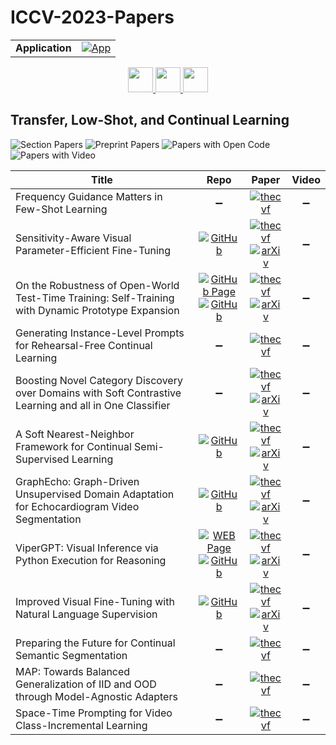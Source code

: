 # ICCV-2023-Papers

<table>
    <tr>
        <td><strong>Application</strong></td>
        <td>
            <a href="https://huggingface.co/spaces/DmitryRyumin/NewEraAI-Papers" style="float:left;">
                <img src="https://img.shields.io/badge/🤗-NewEraAI--Papers-FFD21F.svg" alt="App" />
            </a>
        </td>
    </tr>
</table>

<div align="center">
    <a href="https://github.com/DmitryRyumin/ICCV-2023-Papers/blob/main/sections/2023/main/human-poseshape-estimation.md">
        <img src="https://cdn.jsdelivr.net/gh/DmitryRyumin/NewEraAI-Papers@main/images/left.svg" width="40" alt="" />
    </a>
    <a href="https://github.com/DmitryRyumin/ICCV-2023-Papers/">
        <img src="https://cdn.jsdelivr.net/gh/DmitryRyumin/NewEraAI-Papers@main/images/home.svg" width="40" alt="" />
    </a>
    <a href="https://github.com/DmitryRyumin/ICCV-2023-Papers/blob/main/sections/2023/main/self--semi--and-unsupervised-learning.md">
        <img src="https://cdn.jsdelivr.net/gh/DmitryRyumin/NewEraAI-Papers@main/images/right.svg" width="40" alt="" />
    </a>
</div>

## Transfer, Low-Shot, and Continual Learning

![Section Papers](https://img.shields.io/badge/Section%20Papers-12-42BA16) ![Preprint Papers](https://img.shields.io/badge/Preprint%20Papers-7-b31b1b) ![Papers with Open Code](https://img.shields.io/badge/Papers%20with%20Open%20Code-6-1D7FBF) ![Papers with Video](https://img.shields.io/badge/Papers%20with%20Video-0-FF0000)

| **Title** | **Repo** | **Paper** | **Video** |
|-----------|:--------:|:---------:|:---------:|
| Frequency Guidance Matters in Few-Shot Learning | :heavy_minus_sign: | [![thecvf](https://img.shields.io/badge/pdf-thecvf-7395C5.svg)](https://openaccess.thecvf.com/content/ICCV2023/papers/Cheng_Frequency_Guidance_Matters_in_Few-Shot_Learning_ICCV_2023_paper.pdf) | :heavy_minus_sign: |
| Sensitivity-Aware Visual Parameter-Efficient Fine-Tuning | [![GitHub](https://img.shields.io/github/stars/ziplab/SPT?style=flat)](https://github.com/ziplab/SPT) | [![thecvf](https://img.shields.io/badge/pdf-thecvf-7395C5.svg)](https://openaccess.thecvf.com/content/ICCV2023/papers/He_Sensitivity-Aware_Visual_Parameter-Efficient_Fine-Tuning_ICCV_2023_paper.pdf) <br /> [![arXiv](https://img.shields.io/badge/arXiv-2303.08566-b31b1b.svg)](https://arxiv.org/abs/2303.08566) | :heavy_minus_sign: |
| On the Robustness of Open-World Test-Time Training: Self-Training with Dynamic Prototype Expansion | [![GitHub Page](https://img.shields.io/badge/GitHub-Page-159957.svg)](https://yushu-li.github.io/owttt-site/) <br /> [![GitHub](https://img.shields.io/github/stars/Yushu-Li/OWTTT?style=flat)](https://github.com/Yushu-Li/OWTTT) | [![thecvf](https://img.shields.io/badge/pdf-thecvf-7395C5.svg)](https://openaccess.thecvf.com/content/ICCV2023/papers/Li_On_the_Robustness_of_Open-World_Test-Time_Training_Self-Training_with_Dynamic_ICCV_2023_paper.pdf) <br /> [![arXiv](https://img.shields.io/badge/arXiv-2308.09942-b31b1b.svg)](https://arxiv.org/abs/2308.09942) | :heavy_minus_sign: |
| Generating Instance-Level Prompts for Rehearsal-Free Continual Learning | :heavy_minus_sign: | [![thecvf](https://img.shields.io/badge/pdf-thecvf-7395C5.svg)](https://openaccess.thecvf.com/content/ICCV2023/papers/Jung_Generating_Instance-level_Prompts_for_Rehearsal-free_Continual_Learning_ICCV_2023_paper.pdf) | :heavy_minus_sign: |
| Boosting Novel Category Discovery over Domains with Soft Contrastive Learning and all in One Classifier | :heavy_minus_sign: | [![thecvf](https://img.shields.io/badge/pdf-thecvf-7395C5.svg)](https://openaccess.thecvf.com/content/ICCV2023/papers/Zang_Boosting_Novel_Category_Discovery_Over_Domains_with_Soft_Contrastive_Learning_ICCV_2023_paper.pdf) <br /> [![arXiv](https://img.shields.io/badge/arXiv-2211.11262-b31b1b.svg)](https://arxiv.org/abs/2211.11262) | :heavy_minus_sign: |
| A Soft Nearest-Neighbor Framework for Continual Semi-Supervised Learning | [![GitHub](https://img.shields.io/github/stars/kangzhiq/NNCSL?style=flat)](https://github.com/kangzhiq/NNCSL) | [![thecvf](https://img.shields.io/badge/pdf-thecvf-7395C5.svg)](https://openaccess.thecvf.com/content/ICCV2023/papers/Kang_A_Soft_Nearest-Neighbor_Framework_for_Continual_Semi-Supervised_Learning_ICCV_2023_paper.pdf) <br /> [![arXiv](https://img.shields.io/badge/arXiv-2212.05102-b31b1b.svg)](https://arxiv.org/abs/2212.05102) | :heavy_minus_sign: |
| GraphEcho: Graph-Driven Unsupervised Domain Adaptation for Echocardiogram Video Segmentation | [![GitHub](https://img.shields.io/github/stars/xmed-lab/GraphEcho?style=flat)](https://github.com/xmed-lab/GraphEcho) | [![thecvf](https://img.shields.io/badge/pdf-thecvf-7395C5.svg)](https://openaccess.thecvf.com/content/ICCV2023/papers/Yang_GraphEcho_Graph-Driven_Unsupervised_Domain_Adaptation_for_Echocardiogram_Video_Segmentation_ICCV_2023_paper.pdf) <br /> [![arXiv](https://img.shields.io/badge/arXiv-2309.11145-b31b1b.svg)](https://arxiv.org/abs/2309.11145) | :heavy_minus_sign: |
| ViperGPT: Visual Inference via Python Execution for Reasoning | [![WEB Page](https://img.shields.io/badge/WEB-Page-159957.svg)](https://viper.cs.columbia.edu/) <br /> [![GitHub](https://img.shields.io/github/stars/cvlab-columbia/viper?style=flat)](https://github.com/cvlab-columbia/viper) | [![thecvf](https://img.shields.io/badge/pdf-thecvf-7395C5.svg)](https://openaccess.thecvf.com/content/ICCV2023/papers/Suris_ViperGPT_Visual_Inference_via_Python_Execution_for_Reasoning_ICCV_2023_paper.pdf) <br /> [![arXiv](https://img.shields.io/badge/arXiv-2303.08128-b31b1b.svg)](https://arxiv.org/abs/2303.08128) | :heavy_minus_sign: |
| Improved Visual Fine-Tuning with Natural Language Supervision | [![GitHub](https://img.shields.io/github/stars/idstcv/TeS?style=flat)](https://github.com/idstcv/TeS) | [![thecvf](https://img.shields.io/badge/pdf-thecvf-7395C5.svg)](https://openaccess.thecvf.com/content/ICCV2023/papers/Wang_Improved_Visual_Fine-tuning_with_Natural_Language_Supervision_ICCV_2023_paper.pdf) <br /> [![arXiv](https://img.shields.io/badge/arXiv-2304.01489-b31b1b.svg)](https://arxiv.org/abs/2304.01489) | :heavy_minus_sign: |
| Preparing the Future for Continual Semantic Segmentation | :heavy_minus_sign: | [![thecvf](https://img.shields.io/badge/pdf-thecvf-7395C5.svg)](https://openaccess.thecvf.com/content/ICCV2023/papers/Lin_Preparing_the_Future_for_Continual_Semantic_Segmentation_ICCV_2023_paper.pdf) | :heavy_minus_sign: |
| MAP: Towards Balanced Generalization of IID and OOD through Model-Agnostic Adapters | :heavy_minus_sign: | [![thecvf](https://img.shields.io/badge/pdf-thecvf-7395C5.svg)](https://openaccess.thecvf.com/content/ICCV2023/papers/Zhang_MAP_Towards_Balanced_Generalization_of_IID_and_OOD_through_Model-Agnostic_ICCV_2023_paper.pdf) | :heavy_minus_sign: |
| Space-Time Prompting for Video Class-Incremental Learning | :heavy_minus_sign: | [![thecvf](https://img.shields.io/badge/pdf-thecvf-7395C5.svg)](https://openaccess.thecvf.com/content/ICCV2023/papers/Pei_Space-time_Prompting_for_Video_Class-incremental_Learning_ICCV_2023_paper.pdf) | :heavy_minus_sign: |

